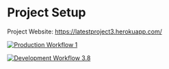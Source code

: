 # Project Setup

Project Website: https://latestproject3.herokuapp.com/

[![Production Workflow 1](https://github.com/HamidRazavi7/latestproject3/actions/workflows/prod.yml/badge.svg)](https://github.com/HamidRazavi7/latestproject3/actions/workflows/prod.yml)

[![Development Workflow 3.8](https://github.com/HamidRazavi7/latestproject3/actions/workflows/dev.yml/badge.svg)](https://github.com/HamidRazavi7/latestproject3/actions/workflows/dev.yml)
